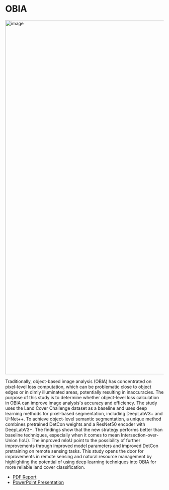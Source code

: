 # OBIA
<img width="1123" alt="image" src="https://github.com/user-attachments/assets/3401958b-8ece-47bd-8e95-fba8568b47d1">


Traditionally, object-based image analysis (OBIA) has concentrated on pixel-level loss computation,
which can be problematic close to object edges or in dimly illuminated areas, potentially resulting
in inaccuracies. The purpose of this study is to determine whether object-level loss calculation in
OBIA can improve image analysis's accuracy and efficiency. The study uses the Land Cover
Challenge dataset as a baseline and uses deep learning methods for pixel-based segmentation,
including DeepLabV3+ and U-Net++. To achieve object-level semantic segmentation, a unique
method combines pretrained DetCon weights and a ResNet50 encoder with DeepLabV3+. The
findings show that the new strategy performs better than baseline techniques, especially when it
comes to mean Intersection-over-Union (IoU). The improved mIoU point to the possibility of
further improvements through improved model parameters and improved DetCon pretraining on
remote sensing tasks. This study opens the door for improvements in remote sensing and natural
resource management by highlighting the potential of using deep learning techniques into OBIA for
more reliable land cover classification.

- [PDF Report](RS_Final%20Report.pdf)
- [PowerPoint Presentation](DL-OBIA%20_%20Merging%20Deep%20Learning%20with%20Object-based%20Image%20Analysis.pptx)
